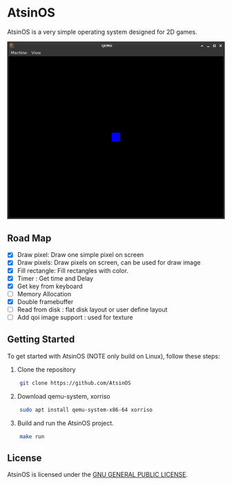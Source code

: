 # AtsinOS

AtsinOS is a very simple operating system designed for 2D games.

![AtsinOS Screenshot](https://github.com/IzaltinoDSouza/AtsinOS/blob/main/AtsinOS.png?raw=true)

## Road Map

- [x] Draw pixel: Draw one simple pixel on screen
- [x] Draw pixels: Draw pixels on screen, can be used for draw image
- [x] Fill rectangle: Fill rectangles with color.
- [x] Timer : Get time and Delay
- [x] Get key from keyboard
- [ ] Memory Allocation
- [X] Double framebuffer
- [ ] Read from disk : flat disk layout or user define layout
- [ ] Add qoi image support : used for texture

## Getting Started

To get started with AtsinOS (NOTE only build on Linux), follow these steps:

1. Clone the repository
```bash
	git clone https://github.com/AtsinOS
```
2. Download qemu-system, xorriso
```bash
	sudo apt install qemu-system-x86-64 xorriso
```
3. Build and run the AtsinOS project.
```bash
	make run
```

## License

AtsinOS is licensed under the [GNU GENERAL PUBLIC LICENSE](https://github.com/IzaltinoDSouza/AtsinOS/blob/main/LICENSE).
